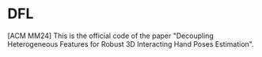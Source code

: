 # DFL
[ACM MM24] This is the official code of the paper "Decoupling Heterogeneous Features for Robust 3D Interacting Hand Poses Estimation".

